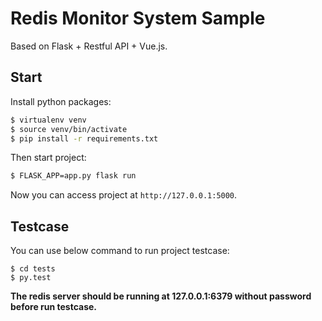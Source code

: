 # Redis Monitor System Sample

Based on Flask + Restful API + Vue.js.

## Start

Install python packages:

```bash
$ virtualenv venv
$ source venv/bin/activate
$ pip install -r requirements.txt
```

Then start project:

```bash
$ FLASK_APP=app.py flask run
```

Now you can access project at `http://127.0.0.1:5000`.

## Testcase

You can use below command to run project testcase:

```
$ cd tests
$ py.test
```

**The redis server should be running at 127.0.0.1:6379 without password before run testcase.**


